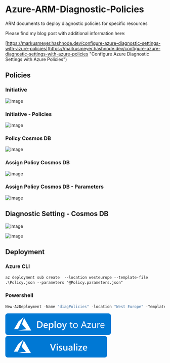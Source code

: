 # Azure-ARM-Diagnostic-Policies

ARM documents to deploy diagnostic policies for specific resources

Please find my blog post with additional information here:

[https://markusmeyer.hashnode.dev/configure-azure-diagnostic-settings-with-azure-policies](https://markusmeyer.hashnode.dev/configure-azure-diagnostic-settings-with-azure-policies "Configure Azure Diagnostic Settings with Azure Policies")


## Policies

### Initiative

![image](https://user-images.githubusercontent.com/8818198/92326806-257c2200-f055-11ea-8482-ae7638d343f6.png)

### Initiative - Policies

![image](https://user-images.githubusercontent.com/8818198/92326814-32007a80-f055-11ea-8412-64fc345f06f9.png)

### Policy Cosmos DB

![image](https://user-images.githubusercontent.com/8818198/92326826-3fb60000-f055-11ea-9491-1cc74aa673a1.png)

### Assign Policy Cosmos DB

![image](https://user-images.githubusercontent.com/8818198/92326840-58261a80-f055-11ea-9cf1-b8a6b8458953.png)

### Assign Policy Cosmos DB - Parameters

![image](https://user-images.githubusercontent.com/8818198/92326844-5fe5bf00-f055-11ea-8108-ea38d6240318.png)

## Diagnostic Setting - Cosmos DB

![image](https://user-images.githubusercontent.com/8818198/92326777-f5348380-f054-11ea-82fd-9e02d62e7da9.png)

![image](https://user-images.githubusercontent.com/8818198/92326764-dcc46900-f054-11ea-9373-2f13bfb14b70.png)

## Deployment

### Azure CLI

```azurecli-interactive
az deployment sub create  --location westeurope --template-file .\Policy.json --parameters "@Policy.parameters.json"
```

### Powershell

```powershell
New-AzDeployment -Name "diagPolicies" -location "West Europe" -TemplateFile .\Policy.json  -verbose -TemplateParameterFile .\Policy.parameters.json
```

[![Deploy To Azure](https://raw.githubusercontent.com/Azure/azure-quickstart-templates/master/1-CONTRIBUTION-GUIDE/images/deploytoazure.svg?sanitize=true)](https://portal.azure.com/#create/Microsoft.Template/uri/https%3A%2F%2Fraw.githubusercontent.com%2FMarkusMeyer13%2FAzure-ARM-Diagnostic-Policies%2Fmaster%2FPolicy.json)  [![Visualize](https://raw.githubusercontent.com/Azure/azure-quickstart-templates/master/1-CONTRIBUTION-GUIDE/images/visualizebutton.svg?sanitize=true)](http://armviz.io/#/?load=https%3A%2F%2raw.githubusercontent.com%2FMarkusMeyer13%2FAzure-ARM-Diagnostic-Policies%2Fmaster%2FPolicy.json)
